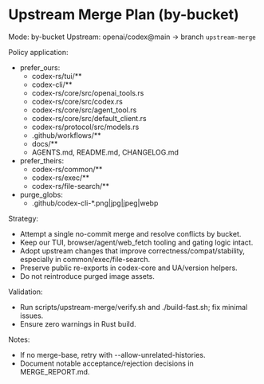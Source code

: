 # Upstream Merge Plan (by-bucket)

Mode: by-bucket
Upstream: openai/codex@main -> branch `upstream-merge`

Policy application:
- prefer_ours:
  - codex-rs/tui/**
  - codex-cli/**
  - codex-rs/core/src/openai_tools.rs
  - codex-rs/core/src/codex.rs
  - codex-rs/core/src/agent_tool.rs
  - codex-rs/core/src/default_client.rs
  - codex-rs/protocol/src/models.rs
  - .github/workflows/**
  - docs/**
  - AGENTS.md, README.md, CHANGELOG.md
- prefer_theirs:
  - codex-rs/common/**
  - codex-rs/exec/**
  - codex-rs/file-search/**
- purge_globs:
  - .github/codex-cli-*.png|jpg|jpeg|webp

Strategy:
- Attempt a single no-commit merge and resolve conflicts by bucket.
- Keep our TUI, browser/agent/web_fetch tooling and gating logic intact.
- Adopt upstream changes that improve correctness/compat/stability, especially in common/exec/file-search.
- Preserve public re-exports in codex-core and UA/version helpers.
- Do not reintroduce purged image assets.

Validation:
- Run scripts/upstream-merge/verify.sh and ./build-fast.sh; fix minimal issues.
- Ensure zero warnings in Rust build.

Notes:
- If no merge-base, retry with --allow-unrelated-histories.
- Document notable acceptance/rejection decisions in MERGE_REPORT.md.
